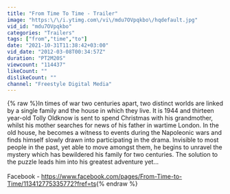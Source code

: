 ```yaml
---
title: "From Time To Time - Trailer"
image: "https:\/\/i.ytimg.com\/vi\/mdu7OVpqkbo\/hqdefault.jpg"
vid_id: "mdu7OVpqkbo"
categories: "Trailers"
tags: ["from","time","to"]
date: "2021-10-31T11:38:42+03:00"
vid_date: "2012-03-08T00:34:57Z"
duration: "PT2M20S"
viewcount: "114437"
likeCount: ""
dislikeCount: ""
channel: "Freestyle Digital Media"
---
```

{% raw %}In times of war two centuries apart, two distinct worlds are linked by a single family and the house in which they live. It is 1944 and thirteen year-old Tolly Oldknow is sent to spend Christmas with his grandmother, whilst his mother searches for news of his father in wartime London. In the old house, he becomes a witness to events during the Napoleonic wars and finds himself slowly drawn into participating in the drama. Invisible to most people in the past, yet able to move amongst them, he begins to unravel the mystery which has bewildered his family for two centuries. The solution to the puzzle leads him into his greatest adventure yet...<br /><br />Facebook - <a rel="nofollow" target="blank" href="https://www.facebook.com/pages/From-Time-to-Time/113412775335772?fref=ts">https://www.facebook.com/pages/From-Time-to-Time/113412775335772?fref=ts</a>{% endraw %}
